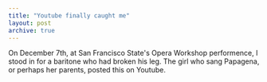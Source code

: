 ```yaml
---
title: "Youtube finally caught me"
layout: post
archive: true
---
```


On December 7th, at San Francisco State's Opera Workshop performence, I stood in for a baritone who had broken his leg. The girl who sang Papagena, or perhaps her parents, posted this on Youtube.

<object width="500" height="400"><param name="movie" value="http://www.youtube.com/v/MGtwpWbRWxw&hl=en&fs=1&rel=0"></param><param name="allowFullScreen" value="true"></param><param name="allowscriptaccess" value="always"></param><embed src="http://www.youtube.com/v/MGtwpWbRWxw&hl=en&fs=1&rel=0" type="application/x-shockwave-flash" allowscriptaccess="always" allowfullscreen="true" width="500" height="400"></embed></object>
